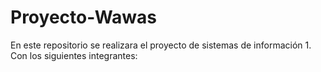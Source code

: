 # Proyecto-Wawas
En este repositorio se realizara el proyecto de sistemas de información 1. Con los siguientes integrantes:
